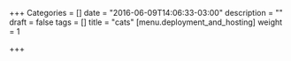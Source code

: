 +++
Categories = []
date = "2016-06-09T14:06:33-03:00"
description = ""
draft = false
tags = []
title = "cats"
[menu.deployment_and_hosting]
weight = 1

+++
